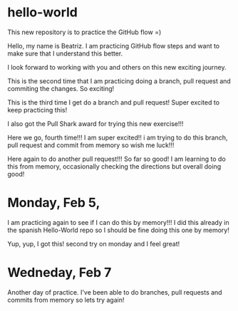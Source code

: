 # hello-world
This new repository is to practice the GitHub flow =)

Hello, my name is Beatriz. I am practicing GitHub flow steps and want to make sure that I understand this better. 

I look forward to working with you and others on this new exciting journey.

This is the second time that I am practicing doing a branch, pull request and commiting the changes. 
So exciting!


This is the third time I get do a branch and pull request! Super excited to keep practicing this! 

I also got the Pull Shark award for trying this new exercise!!!


Here we go, fourth time!!! I am super excited!! i am trying to do this branch, pull request and commit from memory so wish me luck!!!

Here again to do another pull request!!! So far so good! I am learning to do this from memory, occasionally checking the directions but overall doing good!


# Monday, Feb 5, 

I am practicing again to see if I can do this by memory!!!  I did this already in the spanish Hello-World repo so I should be fine doing this one by memory!

Yup, yup, I got this! second try on monday and I feel great!

# Wedneday, Feb 7

Another day of practice. I've been able to do branches, pull requests and commits from memory so lets try again!
